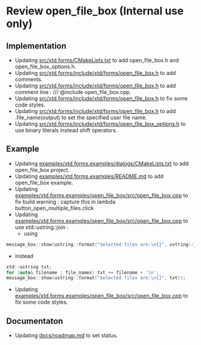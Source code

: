 # Review open_file_box (**Internal use only**)

## Implementation

* Updating [src/xtd.forms/CMakeLists.txt](../../../src/xtd.forms/CMakeLists.txt) to add open_file_box.h and  open_file_box_options.h.
* Updating [src/xtd.forms/include/xtd/forms/open_file_box.h](../../../src/xtd.forms/include/xtd/forms/open_file_box.h) to add  comments.
* Updating [src/xtd.forms/include/xtd/forms/open_file_box.h](../../../src/xtd.forms/include/xtd/forms/open_file_box.h) to add  comment line : /// @include open_file_box.cpp.
* Updating [src/xtd.forms/include/xtd/forms/open_file_box.h](../../../src/xtd.forms/include/xtd/forms/open_file_box.h) to fix some code styles.
* Updating [src/xtd.forms/include/xtd/forms/open_file_box.h](../../../src/xtd.forms/include/xtd/forms/open_file_box.h) to add .file_name(output) to set the specified user file name.
* Updating [src/xtd.forms/include/xtd/forms/open_file_box_options.h](../../../src/xtd.forms/include/xtd/forms/open_file_box_options.h) to use binary literals instead shift operators.

## Example

* Updating [examples/xtd.forms.examples/dialogs/CMakeLists.txt](../../../examples/xtd.forms.examples/dialogs/CMakeLists.txt) to add open_file_box project.
* Updating [examples/xtd.forms.examples/README.md](../../../examples/xtd.forms.examples/README.md) to add open_file_box example.
* Updating [examples/xtd.forms.examples/open_file_box/src/open_file_box.cpp](../../../eexamples/xtd.forms.examples/open_file_box/src/open_file_box.cpp) to fix build warning : capture this in lambda button_open_multiple_files.click
* Updating [examples/xtd.forms.examples/open_file_box/src/open_file_box.cpp](../../../eexamples/xtd.forms.examples/open_file_box/src/open_file_box.cpp) to use xtd::ustring::join :
  * using

```cpp
message_box::show(ustring::format("Selected files are:\n{}", ustring::join("\n", file_names)));
```
  * instead

```cpp
xtd::ustring txt;
for (auto& filename : file_names) txt += filename + '\n';
message_box::show(ustring::format("Selected files are:\n{}", txt));
```
* Updating [examples/xtd.forms.examples/open_file_box/src/open_file_box.cpp](../../../examples/xtd.forms.examples/open_file_box/src/open_file_box.cpp) to fix some code styles.

## Documentaton

* Updating [docs/roadmap.md](../../../docs/roadmap.md) to set status.
